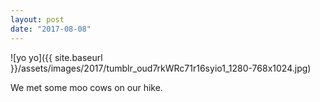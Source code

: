 ```yaml
---
layout: post
date: "2017-08-08"
---
```


![yo yo]({{ site.baseurl }}/assets/images/2017/tumblr_oud7rkWRc71r16syio1_1280-768x1024.jpg)

We met some moo cows on our hike.
